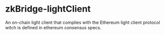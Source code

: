 # zkBridge-lightClient
An on-chain light client that complies with the Ethereum light client protocol witch is defined in ethereum consensus specs.
